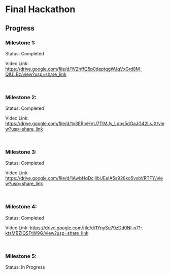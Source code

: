 # Final Hackathon

## Progress

### Milestone 1: 

Status: Completed

Video Link: https://drive.google.com/file/d/1V2hffQ5p0deptqgWJqVxGrd8M-QIULBz/view?usp=share_link

<br>

### Milestone 2:

Status: Completed

Video Link: https://drive.google.com/file/d/1v3ERIvHVU7TlMJy_Ldbs5dOaJG42LrJX/view?usp=share_link

<br>

### Milestone 3:

Status: Completed

Video Link: https://drive.google.com/file/d/1AwbHgDcjIlbUEeIA5s928ko5vxbVRTFY/view?usp=share_link

<br>

### Milestone 4:

Status: Completed

Video Link: https://drive.google.com/file/d/1YnySu79zDd0Nl-n71-ktsMBZIQSFtW9G/view?usp=share_link

<br>

### Milestone 5:

Status: In Progress

